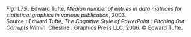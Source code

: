 *Fig. 1.75 :* Edward Tufte, *Median number of entries in data matrices for statistical graphics in various publication*, 2003.  
Source : Edward Tufte, *The Cognitive Style of PowerPoint : Pitching Out Corrupts Within*. Chesrire : Graphics Press LLC, 2006. © Edward Tufte.